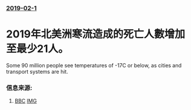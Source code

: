 ### [2019-02-1](/news/2019/02/1/index.md)

##### 
# 2019年北美洲寒流造成的死亡人數增加至最少21人。 

Some 90 million people see temperatures of -17C or below, as cities and transport systems are hit.


### 信息来源:

1. [BBC](https://www.bbc.com/news/world-us-canada-47088684) [IMG](https://ichef.bbci.co.uk/news/1024/branded_news/69B7/production/_105436072_tv052025656.jpg)
